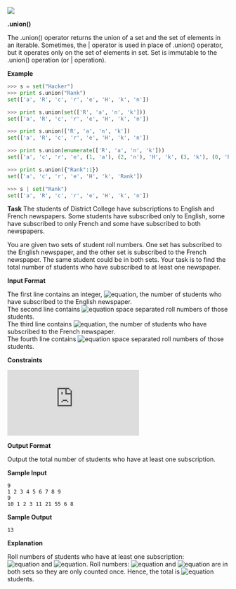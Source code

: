 ![](https://github.com/avtomato/HackerRank/blob/master/Python/img/1437829708-707212e33e-AuB.png)

__.union()__

The .union() operator returns the union of a set and the set of elements in an iterable. 
Sometimes, the | operator is used in place of .union() operator, but it operates only on the set of elements in set.
Set is immutable to the .union() operation (or | operation).

__Example__
```python
>>> s = set("Hacker")
>>> print s.union("Rank")
set(['a', 'R', 'c', 'r', 'e', 'H', 'k', 'n'])

>>> print s.union(set(['R', 'a', 'n', 'k']))
set(['a', 'R', 'c', 'r', 'e', 'H', 'k', 'n'])

>>> print s.union(['R', 'a', 'n', 'k'])
set(['a', 'R', 'c', 'r', 'e', 'H', 'k', 'n'])

>>> print s.union(enumerate(['R', 'a', 'n', 'k']))
set(['a', 'c', 'r', 'e', (1, 'a'), (2, 'n'), 'H', 'k', (3, 'k'), (0, 'R')])

>>> print s.union({"Rank":1})
set(['a', 'c', 'r', 'e', 'H', 'k', 'Rank'])

>>> s | set("Rank")
set(['a', 'R', 'c', 'r', 'e', 'H', 'k', 'n'])
```
__Task__
The students of District College have subscriptions to English and French newspapers. Some students have subscribed only to English, some have subscribed to only French and some have subscribed to both newspapers.

You are given two sets of student roll numbers. One set has subscribed to the English newspaper, and the other set is subscribed to the French newspaper. The same student could be in both sets. Your task is to find the total number of students who have subscribed to at least one newspaper.

__Input Format__

The first line contains an integer, ![equation](http://latex.codecogs.com/svg.latex?\inline&space;n), the number of students who have subscribed to the English newspaper.<br> 
The second line contains ![equation](http://latex.codecogs.com/svg.latex?\inline&space;n) space separated roll numbers of those students.<br> 
The third line contains ![equation](http://latex.codecogs.com/svg.latex?\inline&space;b), the number of students who have subscribed to the French newspaper.<br> 
The fourth line contains ![equation](http://latex.codecogs.com/svg.latex?\inline&space;b) space separated roll numbers of those students.

__Constraints__

![equation](https://latex.codecogs.com/svg.latex?%5Cinline%200%20%3C%20Total%5C%20number%5C%20of%5C%20students%5C%20in%5C%20college%20%3C%201000)

__Output Format__

Output the total number of students who have at least one subscription.

__Sample Input__
```commandline
9
1 2 3 4 5 6 7 8 9
9
10 1 2 3 11 21 55 6 8
```
__Sample Output__
```commandline
13
```
__Explanation__

Roll numbers of students who have at least one subscription:<br>
![equation](https://latex.codecogs.com/svg.latex?\inline&space;1,&space;2,&space;3,&space;4,&space;5,&space;6,&space;7,&space;8,&space;9,&space;10,&space;11,&space;21) and ![equation](http://latex.codecogs.com/svg.latex?\inline&space;55). Roll numbers: ![equation](https://latex.codecogs.com/svg.latex?\inline&space;1,&space;2,&space;3,&space;6) and ![equation](http://latex.codecogs.com/svg.latex?\inline&space;8) are in both sets so they are only counted once.
Hence, the total is ![equation](http://latex.codecogs.com/svg.latex?\inline&space;13) students.
